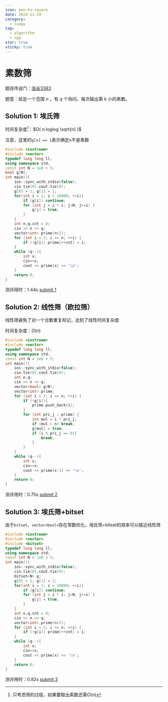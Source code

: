 ```yaml
---
icon: pen-to-square
date: 2024-11-19
category:
  - luogu
tag:
  - algorithm
  - cpp
star: true
sticky: true
---
```


# 素数筛

题目传送门：[洛谷3383]

题意：给定一个范围 $n$ ，有 $q$ 个询问，每次输出第 $k$ 小的素数。

## Solution 1: 埃氏筛

时间复杂度[^复杂度]：$O( n·loglog \sqrt{n} )$

[^复杂度]: 只考虑筛的过程，如果要取出素数还需$O(n)$

注意，这里的`g[x] == 1`表示确定x不是素数

```cpp
#include <iostream>
#include <vector>
typedef long long ll;
using namespace std;
const int N = 1e8 + 5;
bool g[N];
int main(){
    ios::sync_with_stdio(false);
    cin.tie(0),cout.tie(0);
    g[0] = 1; g[1] = 1;
    for(int i = 2; i < 10000; ++i){
        if (g[i]) continue;
        for (int j = i * i; j<N; j+=i) {
            g[j] = true;
        }
    }
    int n,q,cnt = 0;
    cin >> n >> q;
    vector<int> prime(n+2);
    for (int i = 2; i <= n; ++i) {
        if (!g[i]) prime[++cnt] = i;
    }
    while (q--){
        int x;
        cin>>x;
        cout << prime[x] << '\n';
    }
    return 0;
}
```

测评用时：1.44s [submit 1]

## Solution 2: 线性筛（欧拉筛）

线性筛避免了对一个合数重复标记，达到了线性时间复杂度

时间复杂度：$O(n)$

```cpp
#include <iostream>
#include <vector>
typedef long long ll;
using namespace std;
const int N = 1e8 + 5;
int main(){
    ios::sync_with_stdio(false);
    cin.tie(0),cout.tie(0);
    int n,q;
    cin >> n >> q;
    vector<bool> g(N);
    vector<int> prime;
    for (int i = 2; i <= n; ++i) {
        if (!g[i]){
            prime.push_back(i);
        }
        for (int pri_j : prime) {
            int mul = i * pri_j;
            if (mul > n) break;
            g[mul] = true;
            if (i % pri_j == 0){
                break;
            }
        }
    }
    while (q--){
        int x;
        cin>>x;
        cout << prime[x-1] << '\n';
    }
    return 0;
}
```

测评用时：0.75s [submit 2]

## Solution 3: 埃氏筛+bitset

由于`bitset`、`vector<bool>`存在常数优化，埃氏筛+bitset的效率可以接近线性筛

```cpp
#include <iostream>
#include <vector>
#include <bitset>
typedef long long ll;
using namespace std;
const int N = 1e8 + 5;
int main(){
    ios::sync_with_stdio(false);
    cin.tie(0),cout.tie(0);
    bitset<N> g;
    g[0] = 1; g[1] = 1;
    for(int i = 2; i < 10000; ++i){
        if (g[i]) continue;
        for (int j = i * i; j<N; j+=i) {
            g[j] = true;
        }
    }
    int n,q,cnt = 0;
    cin >> n >> q;
    vector<int> prime(n+2);
    for (int i = 2; i <= n; ++i) {
        if (!g[i]) prime[++cnt] = i;
    }
    while (q--){
        int x;
        cin>>x;
        cout << prime[x] << '\n';
    }
    return 0;
}
```

测评用时：0.82s [submit 3]


[洛谷3383]: https://www.luogu.com.cn/problem/P3383
[submit 1]: https://www.luogu.com.cn/record/189758019
[submit 2]: https://www.luogu.com.cn/record/192884339
[submit 3]: https://www.luogu.com.cn/record/192884837

